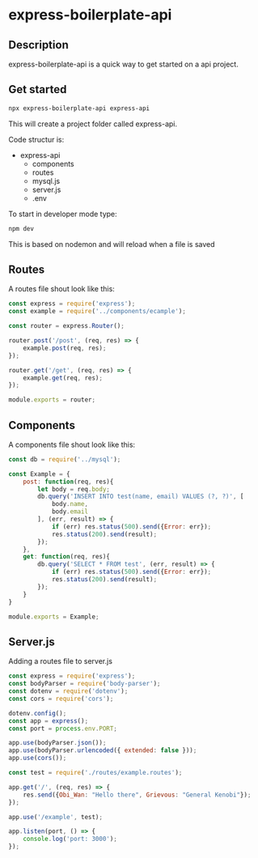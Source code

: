 # express-boilerplate-api
## Description
express-boilerplate-api is a quick way to get started on a api project.

## Get started
```bash
npx express-boilerplate-api express-api
```

This will create a project folder called express-api.

Code structur is:
* express-api
	* components
	* routes
	* mysql.js
	* server.js
	* .env

To start in developer mode type:
```bash
npm dev
```
This is based on nodemon and will reload when a file is saved

## Routes
A routes file shout look like this:
```js
const express = require('express');
const example = require('../components/ecample');

const router = express.Router();

router.post('/post', (req, res) => {
	example.post(req, res);
});

router.get('/get', (req, res) => {
    example.get(req, res);
});

module.exports = router;
```

## Components
A components file shout look like this:
```js
const db = require('../mysql');

const Example = {
    post: function(req, res){
		let body = req.body;
        db.query('INSERT INTO test(name, email) VALUES (?, ?)', [
			body.name,
			body.email
		], (err, result) => {
            if (err) res.status(500).send({Error: err});
            res.status(200).send(result);
        });
    },
    get: function(req, res){
        db.query('SELECT * FROM test', (err, result) => {
            if (err) res.status(500).send({Error: err});
            res.status(200).send(result);
        });
    }
}

module.exports = Example;

```

## Server.js
Adding a routes file to server.js
```js
const express = require('express');
const bodyParser = require('body-parser');
const dotenv = require('dotenv');
const cors = require('cors');

dotenv.config();
const app = express();
const port = process.env.PORT;

app.use(bodyParser.json());
app.use(bodyParser.urlencoded({ extended: false }));
app.use(cors());

const test = require('./routes/example.routes');

app.get('/', (req, res) => {
    res.send({Obi_Wan: "Hello there", Grievous: "General Kenobi"});
});

app.use('/example', test);

app.listen(port, () => {
    console.log('port: 3000');
});
```
